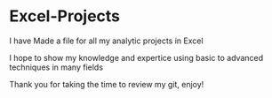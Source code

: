 # Excel-Projects

I have Made a file for all my analytic projects in Excel

I hope to show my knowledge and expertice using basic to advanced techniques in many fields

Thank you for taking the time to review my git, enjoy!
